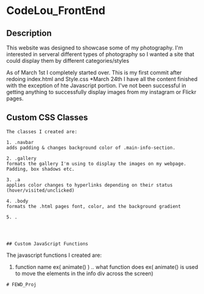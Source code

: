 # CodeLou_FrontEnd

## Description

This website was designed to showcase some of my photography.  I'm interested in serveral different types of photography so I wanted a site that could display them by different categories/styles

As of March 1st I completely started over.  This is my first commit after redoing index.html and Style.css
*March 24th I have all the content finished with the exception of hte Javascript portion.  I've not been successful in getting anything to successfully display images from my instagram or Flickr pages.

## Custom CSS Classes
```
The classes I created are:

1. .navbar 
adds padding & changes background color of .main-info-section.

2. .gallery 
formats the gallery I'm using to display the images on my webpage.  Padding, box shadows etc.

3. .a
applies color changes to hyperlinks depending on their status (hover/visited/unclicked)

4. .body
formats the .html pages font, color, and the background gradient

5. .




## Custom JavaScript Functions
```
The javascript functions I created are:

1. function name ex( animate() )
.. what function does ex( animate() is used to move the elements in the info div across the screen)

```
# FEWD_Proj
